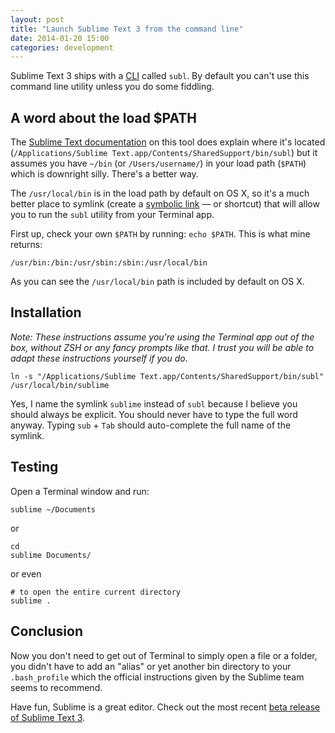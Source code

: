 ```yaml
---
layout: post
title: "Launch Sublime Text 3 from the command line"
date: 2014-01-20 15:00
categories: development
---
```


Sublime Text 3 ships with a [CLI](http://en.wikipedia.org/wiki/Command-line_interface) called `subl`. By default you can't use this command line utility unless you do some fiddling. 

## A word about the load $PATH

The [Sublime Text documentation](http://www.sublimetext.com/docs/3/osx_command_line.html) on this tool does explain where it's located (`/Applications/Sublime Text.app/Contents/SharedSupport/bin/subl`) but it assumes you have `~/bin` (or `/Users/username/`) in your load path (`$PATH`) which is downright silly. There's a better way.

The `/usr/local/bin` is in the load path by default on OS X, so it's a much better place to symlink (create a [symbolic link](http://en.wikipedia.org/wiki/Symbolic_link) — or shortcut) that will allow you to run the `subl` utility from your Terminal app.

First up, check your own `$PATH` by running: `echo $PATH`. This is what mine returns:

```
/usr/bin:/bin:/usr/sbin:/sbin:/usr/local/bin
```

As you can see the `/usr/local/bin` path is included by default on OS X.

## Installation

_Note: These instructions assume you're using the Terminal app out of the box, without ZSH or any fancy prompts like that. I trust you will be able to adapt these instructions yourself if you do._

```
ln -s "/Applications/Sublime Text.app/Contents/SharedSupport/bin/subl" /usr/local/bin/sublime
```

Yes, I name the symlink `sublime` instead of `subl` because I believe you should always be explicit. You should never have to type the full word anyway. Typing `sub` + `Tab` should auto-complete the full name of the symlink. 

## Testing

Open a Terminal window and run:

```
sublime ~/Documents
```

or

```
cd
sublime Documents/
```

or even

```
# to open the entire current directory
sublime .
```

## Conclusion

Now you don't need to get out of Terminal to simply open a file or a folder, you didn't have to add an "alias" or yet another bin directory to your `.bash_profile` which the official instructions given by the Sublime team seems to recommend.

Have fun, Sublime is a great editor. Check out the most recent [beta release of Sublime Text 3](http://www.sublimetext.com/3).